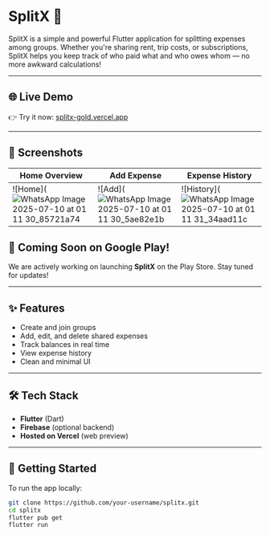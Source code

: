 # SplitX 💸

SplitX is a simple and powerful Flutter application for splitting expenses among groups. Whether you're sharing rent, trip costs, or subscriptions, SplitX helps you keep track of who paid what and who owes whom — no more awkward calculations!

---

## 🌐 Live Demo

👉 Try it now: [splitx-gold.vercel.app](https://splitx-gold.vercel.app)

---

## 📱 Screenshots

| Home Overview | Add Expense | Expense History |
|----------------|-------------|------------------|
| ![Home](![WhatsApp Image 2025-07-10 at 01 11 30_85721a74](https://github.com/user-attachments/assets/9db554a9-5e41-4a87-a53b-468a71b57ccc) | ![Add](![WhatsApp Image 2025-07-10 at 01 11 30_5ae82e1b](https://github.com/user-attachments/assets/389700fc-23ae-4ac6-aa93-81dc1017294d) | ![History](![WhatsApp Image 2025-07-10 at 01 11 31_34aad11c](https://github.com/user-attachments/assets/be17480c-7808-4ed2-8f08-28e50c191aed) |


## 🚀 Coming Soon on Google Play!

We are actively working on launching **SplitX** on the Play Store. Stay tuned for updates!

---

## ✨ Features

- Create and join groups
- Add, edit, and delete shared expenses
- Track balances in real time
- View expense history
- Clean and minimal UI

---

## 🛠️ Tech Stack

- **Flutter** (Dart)
- **Firebase** (optional backend)
- **Hosted on Vercel** (web preview)

---

## 🔧 Getting Started

To run the app locally:

```bash
git clone https://github.com/your-username/splitx.git
cd splitx
flutter pub get
flutter run
